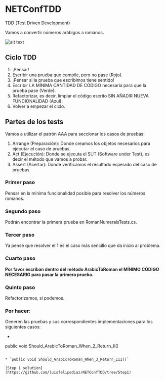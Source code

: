 # NETConfTDD

TDD (Test Driven Development)

Vamos a convertir números arábigos a romanos.

![alt text](http://iwt2.org/wp-content/uploads/2015/06/tdd-logo-300x235.png)

## Ciclo TDD

1. ¡Pensar!
2. Escribir una prueba que compile, pero no pase (Rojo).
3. ¡Pensar si la prueba que escribimos tiene sentido!
4. Escribir LA MÍNIMA CANTIDAD DE CÓDIGO necesaria para que la prueba pase (Verde).
5. Refactorizar, es decir, limpiar el código escrito SIN AÑADIR NUEVA FUNCIONALIDAD (Azul).
6. Volver a empezar el ciclo.

## Partes de los tests

Vamos a utilizar el patrón AAA para seccionar los casos de pruebas:

1. Arrange (Preparación): Donde creamos los objetos necesarios para ejecutar el caso de pruebas.
2. Act (Ejecución): Donde se ejecuta el SUT (Software under Test), es decir el método que vamos a probar.
3. Assert (Acertar): Donde verificamos el resultado esperado del caso de pruebas.


### Primer paso
Pensar en la mínima funcionalidad posible para resolver los números romanos.
### Segundo paso
Podrán encontrar la primera prueba en RomanNumeralsTests.cs.
### Tercer paso
Ya pensé que resolver el 1 es el caso más sencillo que da inicio al problema.
### Cuarto paso

**Por favor escriban dentro del método ArabicToRoman el MÍNIMO CÓDIGO NECESARIO para pasar la primera prueba.**

### Quinto paso
Refactorizamos, si podemos.

### Por hacer:
Generen las pruebas y sus correspondientes implementaciones para los siguientes casos:

* ```csharp 
public void Should_ArabicToRoman_When_2_Return_II()
```

* `public void Should_ArabicToRoman_When_3_Return_III()`

[Step 1 solution](https://github.com/luisfelipediaz/NETConfTDD/tree/Step1)
